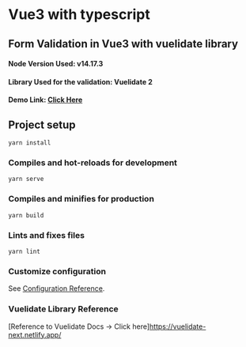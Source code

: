 # Vue3 with typescript 
## Form Validation in Vue3 with vuelidate library

#### Node Version Used: v14.17.3
#### Library Used for the validation: Vuelidate 2
#### Demo Link: [Click Here](https://vue3-form-validation-v1.vercel.app/)

## Project setup
```
yarn install
```

### Compiles and hot-reloads for development
```
yarn serve
```

### Compiles and minifies for production
```
yarn build
```

### Lints and fixes files
```
yarn lint
```

### Customize configuration
See [Configuration Reference](https://cli.vuejs.org/config/).

### Vuelidate Library Reference
[Reference to Vuelidate Docs -> Click here]https://vuelidate-next.netlify.app/